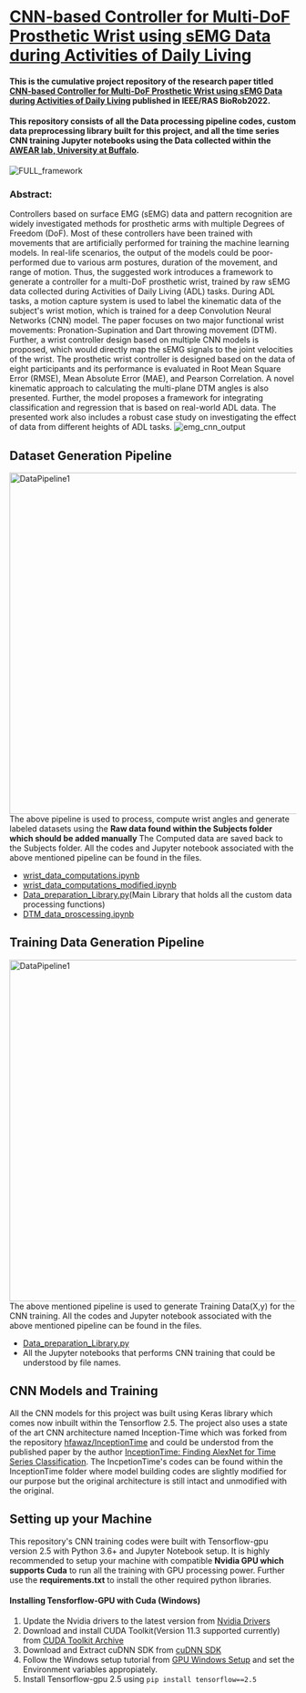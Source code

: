 # [CNN-based Controller for Multi-DoF Prosthetic Wrist using sEMG Data during Activities of Daily Living](https://ieeexplore.ieee.org/document/9925506)
#### This is the cumulative project repository of the research paper titled [CNN-based Controller for Multi-DoF Prosthetic Wrist using sEMG Data during Activities of Daily Living](https://ieeexplore.ieee.org/document/9925506) published in IEEE/RAS BioRob2022.
#### This repository consists of all the Data processing pipeline codes, custom data preprocessing library built for this project, and all the time series CNN training Jupyter notebooks using the Data collected within the [AWEAR lab, University at Buffalo](https://www.awearlab.com/).
![FULL_framework](https://github.com/fazildgr8/wrist_control_CNN_AWEAR/assets/24454678/88eabad7-abb9-416a-a60e-97e5688d0e48)
### Abstract:
Controllers based on surface EMG (sEMG) data and pattern recognition are widely investigated methods for prosthetic arms with multiple Degrees of Freedom (DoF). Most of these controllers have been trained with movements that are artificially performed for training the machine learning models. In real-life scenarios, the output of the models could be poor-performed due to various arm postures, duration of the movement, and range of motion. Thus, the suggested work introduces a framework to generate a controller for a multi-DoF prosthetic wrist, trained by raw sEMG data collected during Activities of Daily Living (ADL) tasks. During ADL tasks, a motion capture system is used to label the kinematic data of the subject's wrist motion, which is trained for a deep Convolution Neural Networks (CNN) model. The paper focuses on two major functional wrist movements: Pronation-Supination and Dart throwing movement (DTM). Further, a wrist controller design based on multiple CNN models is proposed, which would directly map the sEMG signals to the joint velocities of the wrist. The prosthetic wrist controller is designed based on the data of eight participants and its performance is evaluated in Root Mean Square Error (RMSE), Mean Absolute Error (MAE), and Pearson Correlation. A novel kinematic approach to calculating the multi-plane DTM angles is also presented. Further, the model proposes a framework for integrating classification and regression that is based on real-world ADL data. The presented work also includes a robust case study on investigating the effect of data from different heights of ADL tasks.
![emg_cnn_output](https://user-images.githubusercontent.com/24454678/131933038-0e5d0c20-93b3-4db0-b94f-7c59553ccc8e.PNG)

## Dataset Generation Pipeline
<img src="https://user-images.githubusercontent.com/24454678/131930116-0697ab66-ebd4-4336-b964-79322d5fd974.PNG" alt="DataPipeline1" width="600"/> <br> The above pipeline is used to process, compute wrist angles and generate labeled datasets using the **Raw data found within the Subjects folder which should be added manually** The Computed data are saved back to the Subjects folder. All the codes and Jupyter notebook associated with the above mentioned pipeline can be found in the files.

- [wrist_data_computations.ipynb](wrist_data_computations.ipynb)
- [wrist_data_computations_modified.ipynb](wrist_data_computations_modified.ipynb)
- [Data_preparation_Library.py](Data_preparation_Library.py)(Main Library that holds all the custom data processing functions)
- [DTM_data_proscessing.ipynb](DTM_data_proscessing.ipynb) 

## Training Data Generation Pipeline
<img src="https://user-images.githubusercontent.com/24454678/131931423-eb5c254b-0b7e-4f63-bfed-0182a0a6d467.PNG" alt="DataPipeline1" width="600"/> <br> The above mentioned pipeline is used to generate Training Data(X,y) for the CNN training. All the codes and Jupyter notebook associated with the above mentioned pipeline can be found in the files.
- [Data_preparation_Library.py](Data_preparation_Library.py) 
- All the Jupyter notebooks that performs CNN training that could be understood by file names.

## CNN Models and Training
All the CNN models for this project was built using Keras library which comes now inbuilt within the Tensorflow 2.5. The project also uses a state of the art CNN architecture named Inception-Time which was forked from the repository [hfawaz/InceptionTime](https://github.com/hfawaz/InceptionTime) and could be understod from the published paper by the author [InceptionTime: Finding AlexNet for Time Series Classification](https://arxiv.org/abs/1909.04939). The IncpetionTime's codes can be found within the InceptionTime folder where model building codes are slightly modified for our purpose but the original architecture is still intact and unmodified with the original.

## Setting up your Machine
This repository's CNN training codes were built with Tensorflow-gpu version 2.5 with Python 3.6+ and Jupyter Notebook setup. It is highly recommended to setup your machine with compatible **Nvidia GPU which supports Cuda** to run all the training with GPU processing power. Further use the **requirements.txt** to install the other required python libraries. 

#### Installing Tensforflow-GPU with Cuda (Windows)
1. Update the Nvidia drivers to the latest version from [Nvidia Drivers](https://www.nvidia.com/Download/index.aspx)
2. Download and install CUDA Toolkit(Version 11.3 supported currently) from [CUDA Toolkit Archive](https://developer.nvidia.com/cuda-toolkit-archive)
3. Download and Extract cuDNN SDK from [cuDNN SDK](https://developer.nvidia.com/cudnn)
4. Follow the Windows setup tutorial from [GPU Windows Setup](https://www.tensorflow.org/install/gpu#windows_setup) and set the Environment variables appropiately.
5. Install Tensorflow-gpu 2.5 using  ``` pip install tensorflow==2.5 ```



